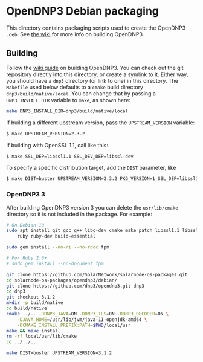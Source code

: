 # OpenDNP3 Debian packaging

This directory contains packaging scripts used to create the OpenDNP3 `.deb`.
See [the wiki][wiki-docs] for more info on building OpenDNP3.

## Building

Follow the [wiki guide][wiki-docs] on building OpenDNP3. You can check out the git
repository directly into this directory, or create a symlink to it. Either way, you
should have a `dnp3` directory (or link to one) in this directory. The `Makefile`
used below defaults to a `cmake` build directory `dnp3/build/native/local`. You
can change that by passing a `DNP3_INSTALL_DIR` variable to `make`, as shown here:


```sh
make DNP3_INSTALL_DIR=dnp3/build/native/local
```

If building a different upstream version, pass the `UPSTREAM_VERSION` variable:

```sh
$ make UPSTREAM_VERSION=2.3.2
```

If building with OpenSSL 1.1, call like this:

```sh
$ make SSL_DEP=libssl1.1 SSL_DEV_DEP=libssl-dev
```

To specify a specific distribution target, add the `DIST` parameter, like

```sh
$ make DIST=buster UPSTREAM_VERSION=2.3.2 PKG_VERSION=1 SSL_DEP=libssl1.1 SSL_DEV_DEP=libssl-dev
```

### OpenDNP3 3

After building OpenDNP3 version 3 you can delete the `usr/lib/cmake` directory so it is not included
in the package. For example:

```sh
# On Debian 10
sudo apt install git gcc g++ libc-dev cmake make patch libssl1.1 libssl-dev openjdk-11-jdk maven \
    ruby ruby-dev build-essential

sudo gem install --no-ri --no-rdoc fpm

# For Ruby 2.6+
# sudo gem install --no-document fpm

git clone https://github.com/SolarNetwork/solarnode-os-packages.git
cd solarnode-os-packages/opendnp3/debian/
git clone https://github.com/dnp3/opendnp3.git dnp3
cd dnp3
git checkout 3.1.2
mkdir -p build/native
cd build/native
cmake ../.. -DDNP3_JAVA=ON -DDNP3_TLS=ON -DDNP3_DECODER=ON \
    -DJAVA_HOME=/usr/lib/jvm/java-11-openjdk-amd64 \
    -DCMAKE_INSTALL_PREFIX:PATH=$PWD/local/usr
make && make install
rm -rf local/usr/lib/cmake
cd ../../..

make DIST=buster UPSTREAM_VERSION=3.1.2
```

[wiki-docs]: https://github.com/SolarNetworkFoundation/solarnetwork-ops/wiki/OpenDNP3-Debian-Packaging
